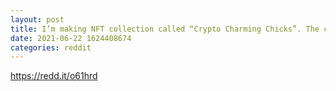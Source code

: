 ```yaml
--- 
layout: post 
title: I’m making NFT collection called “Crypto Charming Chicks”. The collection contains different females in different positions with “drip”. Each represents different cryptocurrency. After I posted BAT CCC in r/batproject they suggested Monero next. So here you have 4k wallpaper. How do you like it... 
date: 2021-06-22 1624408674 
categories: reddit 
--- 
```

https://redd.it/o61hrd